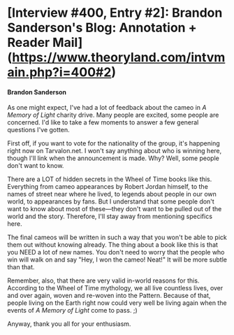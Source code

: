 # [Interview #400, Entry #2]: Brandon Sanderson's Blog: Annotation + Reader Mail](https://www.theoryland.com/intvmain.php?i=400#2)

#### Brandon Sanderson

As one might expect, I've had a lot of feedback about the cameo in
*A Memory of Light*
charity drive. Many people are excited, some people are concerned. I'd like to take a few moments to answer a few general questions I've gotten.

First off, if you want to vote for the nationality of the group, it's happening right now on Tarvalon.net. I won't say anything about who is winning here, though I'll link when the announcement is made. Why? Well, some people don't want to know.

There are a LOT of hidden secrets in the Wheel of Time books like this. Everything from cameo appearances by Robert Jordan himself, to the names of street near where he lived, to legends about people in our own world, to appearances by fans. But I understand that some people don't want to know about most of these—they don't want to be pulled out of the world and the story. Therefore, I'll stay away from mentioning specifics here.

The final cameos will be written in such a way that you won't be able to pick them out without knowing already. The thing about a book like this is that you NEED a lot of new names. You don't need to worry that the people who win will walk on and say "Hey, I won the cameo! Neat!" It will be more subtle than that.

Remember, also, that there are very valid in-world reasons for this. According to the Wheel of Time mythology, we all live countless lives, over and over again, woven and re-woven into the Pattern. Because of that, people living on the Earth right now could very well be living again when the events of
*A Memory of Light*
come to pass. ;)

Anyway, thank you all for your enthusiasm.

